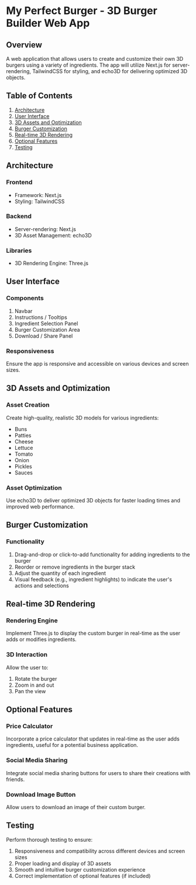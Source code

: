 # My Perfect Burger - 3D Burger Builder Web App

## Overview

A web application that allows users to create and customize their own 3D burgers using a variety of ingredients. The app will utilize Next.js for server-rendering, TailwindCSS for styling, and echo3D for delivering optimized 3D objects.

## Table of Contents

1. [Architecture](#architecture)
2. [User Interface](#user-interface)
3. [3D Assets and Optimization](#3d-assets-and-optimization)
4. [Burger Customization](#burger-customization)
5. [Real-time 3D Rendering](#real-time-3d-rendering)
6. [Optional Features](#optional-features)
7. [Testing](#testing)

## Architecture

### Frontend

- Framework: Next.js
- Styling: TailwindCSS

### Backend

- Server-rendering: Next.js
- 3D Asset Management: echo3D

### Libraries

- 3D Rendering Engine: Three.js

## User Interface

### Components

1. Navbar
2. Instructions / Tooltips
3. Ingredient Selection Panel
4. Burger Customization Area
5. Download / Share Panel

### Responsiveness

Ensure the app is responsive and accessible on various devices and screen sizes.

## 3D Assets and Optimization

### Asset Creation

Create high-quality, realistic 3D models for various ingredients:

- Buns
- Patties
- Cheese
- Lettuce
- Tomato
- Onion
- Pickles
- Sauces

### Asset Optimization

Use echo3D to deliver optimized 3D objects for faster loading times and improved web performance.

## Burger Customization

### Functionality

1. Drag-and-drop or click-to-add functionality for adding ingredients to the burger
2. Reorder or remove ingredients in the burger stack
3. Adjust the quantity of each ingredient
4. Visual feedback (e.g., ingredient highlights) to indicate the user's actions and selections

## Real-time 3D Rendering

### Rendering Engine

Implement Three.js to display the custom burger in real-time as the user adds or modifies ingredients.

### 3D Interaction

Allow the user to:

1. Rotate the burger
2. Zoom in and out
3. Pan the view

## Optional Features

### Price Calculator

Incorporate a price calculator that updates in real-time as the user adds ingredients, useful for a potential business application.

### Social Media Sharing

Integrate social media sharing buttons for users to share their creations with friends.

### Download Image Button

Allow users to download an image of their custom burger.

## Testing

Perform thorough testing to ensure:

1. Responsiveness and compatibility across different devices and screen sizes
2. Proper loading and display of 3D assets
3. Smooth and intuitive burger customization experience
4. Correct implementation of optional features (if included)
